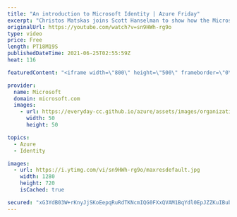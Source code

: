 ```yaml
---
title: "An introduction to Microsoft Identity | Azure Friday"
excerpt: "Christos Matskas joins Scott Hanselman to show how the Microsoft identity platform enables you to add identity authentication and authorization to your solution in a few easy steps.  0:00 – Introduction 3:19 – Overview of the Microsoft identity platform 10:50 – Demo: ASP.NET Core Web App with AAD authentication"
originalUrl: https://youtube.com/watch?v=sn9HWh-rg9o
type: video
price: Free
length: PT18M19S
publishedDateTime: 2021-06-25T02:55:59Z
heat: 116

featuredContent: "<iframe width=\"800\" height=\"500\" frameborder=\"0\" src=\"https://www.youtube.com/embed/sn9HWh-rg9o\" allow=\"accelerometer; autoplay; encrypted-media; gyroscope; picture-in-picture\" allowfullscreen></iframe>"

provider:
  name: Microsoft
  domain: microsoft.com
  images:
    - url: https://everyday-cc.github.io/azure/assets/images/organizations/microsoft.com-50x50.jpg
      width: 50
      height: 50

topics:
  - Azure
  - Identity

images:
  - url: https://i.ytimg.com/vi/sn9HWh-rg9o/maxresdefault.jpg
    width: 1280
    height: 720
    isCached: true

secured: "xG3YdB03W+rKnyJjSKoEepqRuRdTKNcmIQG0FXxQVAM1BqYdl0EpJZZKuIBub78RRqayFWiQM23fN1CzyYt5VDR9/0r1QNdT3WRV6La60rHlIiCiu7NWlXouANDNVEsDsaGckwINfqz40nvSzHEEtQLFVhRA/Sv7eXqtqHHXbDcruymeAQE0J1SPl3ZxLPkULrsKaNhVPtaAV2xPk6JuUHvoR2qIc1OWn2ueHKUUpmgX/qgNWtzGN3w0agJy7XVXP/39424hZd43V8q7Jh4nBEIe2WQKUZ04lOJ9dfJUY3fCT/5ZZV4vcWIzUO0PjeuCqE7C6ObyzocdS1Kt/8uYJup3GR1UjDhru5dCelHO2fORPb1At7An4SxCSqU0HpuOw+4He2ZDr8jYqeHCHRFqhgLdkGYf+cQDmmku1kKO08c=;iHYZ5RcLEAG+MrITH/LUug=="
---
```


